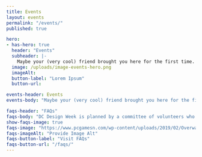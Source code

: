 ```yaml
---
title: Events
layout: events
permalink: "/events/"
published: true

hero:
- has-hero: true
  header: "Events"
  subheader: |-
    Maybe your (very cool) friend brought you here for the first time. Or maybe you’ve been to every DC Design Week. Either way, we’re thrilled to have you.
  image: /uploads/image-events-hero.png
  imageAlt: 
  button-label: "Lorem Ipsum"
  button-url:

events-header: Events
events-body: "Maybe your (very cool) friend brought you here for the first time. Or maybe you’ve been to every DC Design Week. Either way, we’re thrilled to have you."

faqs-header: "FAQs"
faqs-body: "DC Design Week is planned by a committee of volunteers who plan each event, do all the outreach, and more. We’re so grateful for their contributions."
show-faqs-image: true
faqs-image: "https://www.pcgamesn.com/wp-content/uploads/2019/02/Overwatch-Baptiste-Abilities.jpg"
faqs-imageAlt: "Provide Image Alt"
faqs-button-label: "Visit FAQs"
faqs-button-url: "/faqs/"
---
```

